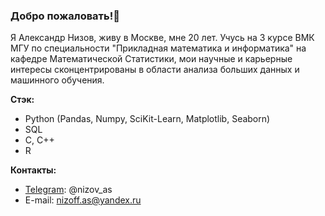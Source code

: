 ### Добро пожаловать!👋

Я Александр Низов, живу в Москве, мне 20 лет. Учусь на 3 курсе ВМК МГУ по специальности "Прикладная математика и информатика" на кафедре Математической Статистики, мои научные и карьерные интересы сконцентрированы в области анализа больших данных и машинного обучения.

**Стэк:**
- Python (Pandas, Numpy, SciKit-Learn, Matplotlib, Seaborn)
- SQL
- C, C++
- R

**Контакты:**
* [Telegram](https://t.me/nizov_as): @nizov_as
* E-mail: nizoff.as@yandex.ru
